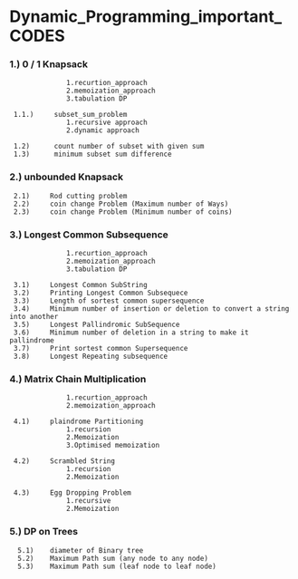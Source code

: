 # Dynamic_Programming_important_ CODES

###  1.)     0 / 1 Knapsack
                  1.recurtion_approach
                  2.memoization_approach
                  3.tabulation DP   
                  
     1.1.)     subset_sum_problem
                  1.recursive approach
                  2.dynamic approach   
                  
     1.2)      count number of subset with given sum
     1.3)      minimum subset sum difference
     
###  2.)      unbounded Knapsack

     2.1)     Rod cutting problem
     2.2)     coin change Problem (Maximum number of Ways)
     2.3)     coin change Problem (Minimum number of coins)
     
###	 3.)      Longest Common Subsequence
                  1.recurtion_approach
                  2.memoization_approach
                  3.tabulation DP
                  
     3.1)     Longest Common SubString
     3.2)     Printing Longest Common Subsequece
     3.3)     Length of sortest common supersequence
     3.4)     Minimum number of insertion or deletion to convert a string into another
     3.5)     Longest Pallindromic SubSequence
     3.6)     Minimum number of deletion in a string to make it pallindrome
     3.7)     Print sortest common Supersequence
     3.8)     Longest Repeating subsequence
     
###  4.)      Matrix Chain Multiplication
                  1.recurtion_approach
                  2.memoization_approach
                  
     4.1)     plaindrome Partitioning
                  1.recursion
                  2.Memoization
                  3.Optimised memoization
                  
     4.2)     Scrambled String
                  1.recursion
                  2.Memoization
                  
     4.3)     Egg Dropping Problem
                  1.recursive
                  2.Memoization
                  
###   5.)     DP on Trees
      5.1)    diameter of Binary tree
      5.2)    Maximum Path sum (any node to any node)
      5.3)    Maximum Path sum (leaf node to leaf node)
                  



